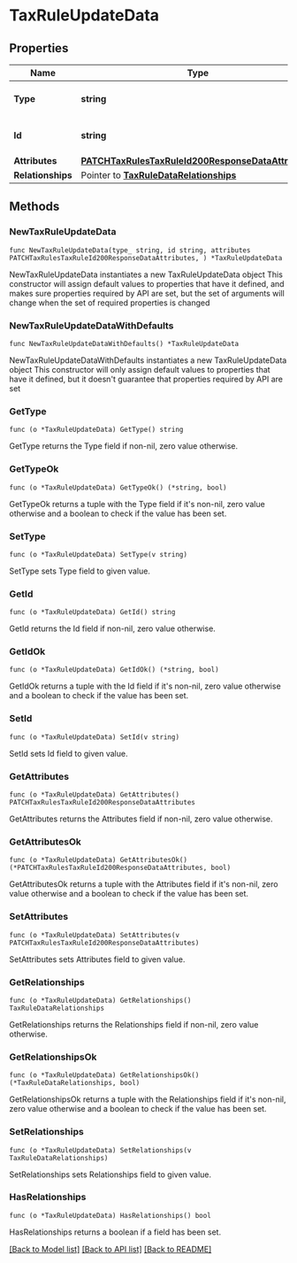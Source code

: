 # TaxRuleUpdateData

## Properties

Name | Type | Description | Notes
------------ | ------------- | ------------- | -------------
**Type** | **string** | The resource&#39;s type | [default to "tax_rules"]
**Id** | **string** | The resource&#39;s id | 
**Attributes** | [**PATCHTaxRulesTaxRuleId200ResponseDataAttributes**](PATCHTaxRulesTaxRuleId200ResponseDataAttributes.md) |  | 
**Relationships** | Pointer to [**TaxRuleDataRelationships**](TaxRuleDataRelationships.md) |  | [optional] 

## Methods

### NewTaxRuleUpdateData

`func NewTaxRuleUpdateData(type_ string, id string, attributes PATCHTaxRulesTaxRuleId200ResponseDataAttributes, ) *TaxRuleUpdateData`

NewTaxRuleUpdateData instantiates a new TaxRuleUpdateData object
This constructor will assign default values to properties that have it defined,
and makes sure properties required by API are set, but the set of arguments
will change when the set of required properties is changed

### NewTaxRuleUpdateDataWithDefaults

`func NewTaxRuleUpdateDataWithDefaults() *TaxRuleUpdateData`

NewTaxRuleUpdateDataWithDefaults instantiates a new TaxRuleUpdateData object
This constructor will only assign default values to properties that have it defined,
but it doesn't guarantee that properties required by API are set

### GetType

`func (o *TaxRuleUpdateData) GetType() string`

GetType returns the Type field if non-nil, zero value otherwise.

### GetTypeOk

`func (o *TaxRuleUpdateData) GetTypeOk() (*string, bool)`

GetTypeOk returns a tuple with the Type field if it's non-nil, zero value otherwise
and a boolean to check if the value has been set.

### SetType

`func (o *TaxRuleUpdateData) SetType(v string)`

SetType sets Type field to given value.


### GetId

`func (o *TaxRuleUpdateData) GetId() string`

GetId returns the Id field if non-nil, zero value otherwise.

### GetIdOk

`func (o *TaxRuleUpdateData) GetIdOk() (*string, bool)`

GetIdOk returns a tuple with the Id field if it's non-nil, zero value otherwise
and a boolean to check if the value has been set.

### SetId

`func (o *TaxRuleUpdateData) SetId(v string)`

SetId sets Id field to given value.


### GetAttributes

`func (o *TaxRuleUpdateData) GetAttributes() PATCHTaxRulesTaxRuleId200ResponseDataAttributes`

GetAttributes returns the Attributes field if non-nil, zero value otherwise.

### GetAttributesOk

`func (o *TaxRuleUpdateData) GetAttributesOk() (*PATCHTaxRulesTaxRuleId200ResponseDataAttributes, bool)`

GetAttributesOk returns a tuple with the Attributes field if it's non-nil, zero value otherwise
and a boolean to check if the value has been set.

### SetAttributes

`func (o *TaxRuleUpdateData) SetAttributes(v PATCHTaxRulesTaxRuleId200ResponseDataAttributes)`

SetAttributes sets Attributes field to given value.


### GetRelationships

`func (o *TaxRuleUpdateData) GetRelationships() TaxRuleDataRelationships`

GetRelationships returns the Relationships field if non-nil, zero value otherwise.

### GetRelationshipsOk

`func (o *TaxRuleUpdateData) GetRelationshipsOk() (*TaxRuleDataRelationships, bool)`

GetRelationshipsOk returns a tuple with the Relationships field if it's non-nil, zero value otherwise
and a boolean to check if the value has been set.

### SetRelationships

`func (o *TaxRuleUpdateData) SetRelationships(v TaxRuleDataRelationships)`

SetRelationships sets Relationships field to given value.

### HasRelationships

`func (o *TaxRuleUpdateData) HasRelationships() bool`

HasRelationships returns a boolean if a field has been set.


[[Back to Model list]](../README.md#documentation-for-models) [[Back to API list]](../README.md#documentation-for-api-endpoints) [[Back to README]](../README.md)


